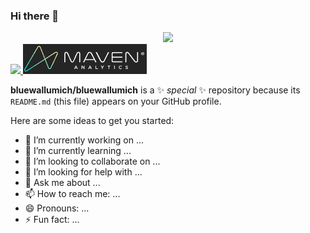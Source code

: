 ### Hi there 👋


<div id="header" align="center">
<img src="https://media.giphy.com/media/JWuBH9rCO2uZuHBFpm/giphy.gif"/>
</div>

<div id="badges" style="width: auto; margin-left: auto; margin-right: auto">
<a href="https://www.linkedin.com/in/wallacead/">
<img src="https://img.shields.io/badge/LinkedIn-0077B5?style=for-the-badge&logo=linkedin&logoColor=white" />
</a>
<a href="https://mavenanalytics.io/profile/Adrian-Wallace/180901685">
<img src="mavenbadge.png"/>
</a>
</div>



**bluewallumich/bluewallumich** is a ✨ _special_ ✨ repository because its `README.md` (this file) appears on your GitHub profile.

Here are some ideas to get you started:

- 🔭 I’m currently working on ...
- 🌱 I’m currently learning ...
- 👯 I’m looking to collaborate on ...
- 🤔 I’m looking for help with ...
- 💬 Ask me about ...
- 📫 How to reach me: ...
- 😄 Pronouns: ...
- ⚡ Fun fact: ...
